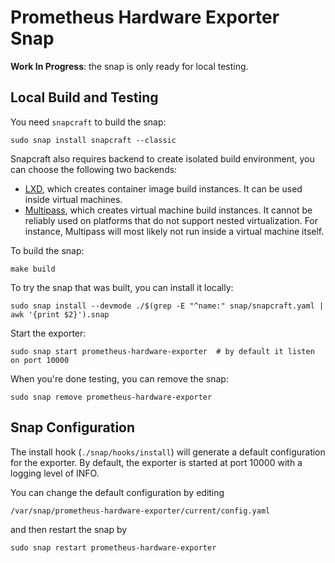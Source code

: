 # Prometheus Hardware Exporter Snap

**Work In Progress**: the snap is only ready for local testing.

## Local Build and Testing

You need `snapcraft` to build the snap:

```shell
sudo snap install snapcraft --classic
```

Snapcraft also requires backend to create isolated build environment, you can
choose the following two backends:

- [LXD](https://linuxcontainers.org/lxd/introduction/), which creates container
  image build instances. It can be used inside virtual machines.
- [Multipass](https://multipass.run/), which creates virtual machine build
  instances. It cannot be reliably used on platforms that do not support nested
  virtualization. For instance, Multipass will most likely not run inside a
  virtual machine itself.

To build the snap:

```shell
make build
```

To try the snap that was built, you can install it locally:

```shell
sudo snap install --devmode ./$(grep -E "^name:" snap/snapcraft.yaml | awk '{print $2}').snap
```

Start the exporter:

```shell
sudo snap start prometheus-hardware-exporter  # by default it listen on port 10000
```

When you're done testing, you can remove the snap:

```shell
sudo snap remove prometheus-hardware-exporter
```

## Snap Configuration

The install hook (`./snap/hooks/install`) will generate a default configuration
for the exporter. By default, the exporter is started at port 10000 with a
logging level of INFO.

You can change the default configuration by editing

```shell
/var/snap/prometheus-hardware-exporter/current/config.yaml
```

and then restart the snap by

```shell
sudo snap restart prometheus-hardware-exporter
```

